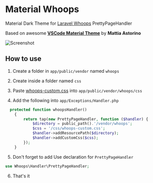 # Material Whoops
Material Dark Theme for [Laravel Whoops](https://github.com/filp/whoops) PrettyPageHandler

Based on awesome **[VSCode Material Theme](https://github.com/equinusocio/vsc-material-theme)** by **Mattia Astorino**

![Screenshot](https://github.com/CharlieEtienne/material-whoops/blob/master/screenshot.png)

## How to use

1. Create a folder in `app/public/vendor` named `whoops`

2. Create inside a folder named `css`

3. Paste [whoops-custom.css](https://raw.githubusercontent.com/CharlieEtienne/material-whoops/master/whoops-custom.css) into `app/public/vendor/whoops/css`

4. Add the following into `app/Exceptions/Handler.php`

```php
  protected function whoopsHandler()
    {
        return tap(new PrettyPageHandler, function ($handler) {
            $directory = public_path().'/vendor/whoops';
            $css = '/css/whoops-custom.css';
            $handler->addResourcePath($directory);
            $handler->addCustomCss($css);
        });
    }
```

5. Don't forget to add Use declaration for `PrettyPageHandler`

```php
use Whoops\Handler\PrettyPageHandler;
```

6. That's it
